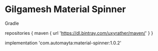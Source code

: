 # Gilgamesh Material Spinner

Gradle


repositories {
    maven {
        url 'https://dl.bintray.com/uxyrather/maven/'
    }
}

implementation 'com.automayta:material-spinner:1.0.2'






